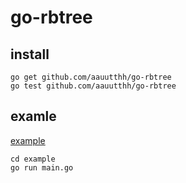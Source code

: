 # go-rbtree

## install

```shell
go get github.com/aauutthh/go-rbtree
go test github.com/aauutthh/go-rbtree
```

## examle

[example](./example/main.go)

```shell
cd example
go run main.go
```

